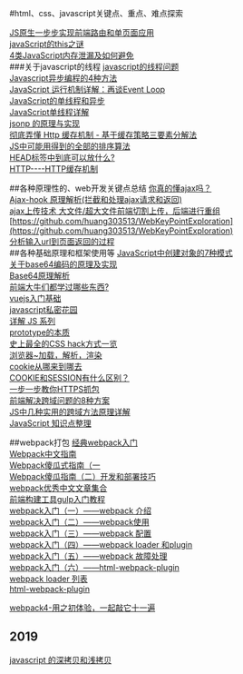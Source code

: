 #html、css、javascript关键点、重点、难点探索

[JS原生一步步实现前端路由和单页面应用](https://segmentfault.com/a/1190000007422616)</br>
[javaScript的this之谜](http://gold.xitu.io/entry/576d640d2e958a005724e07f)</br>
[4类JavaScript内存泄漏及如何避免](http://web.jobbole.com/86244/?utm_source=blog.jobbole.com&utm_medium=relatedPosts)</br>
###关于javascript的线程
[javascript的线程问题](http://blog.csdn.net/kfanning/article/details/5768776)</br>
[Javascript异步编程的4种方法](http://www.ruanyifeng.com/blog/2012/12/asynchronous%EF%BC%BFjavascript.html)</br>
[JavaScript 运行机制详解：再谈Event Loop](http://www.ruanyifeng.com/blog/2014/10/event-loop.html)</br>
[JavaScript的单线程和异步](https://zhuanlan.zhihu.com/p/23659122)</br>
[JavaScript单线程详解](https://segmentfault.com/a/1190000007570380?utm_source=tuicool&utm_medium=referral)</br>
[jsonp 的原理与实现](https://gold.xitu.io/entry/58466c218e450a006c160870)</br>
[彻底弄懂 Http 缓存机制 - 基于缓存策略三要素分解法](https://mp.weixin.qq.com/s/qOMO0LIdA47j3RjhbCWUEQ)</br>
[JS中可能用得到的全部的排序算法](http://louiszhai.github.io/2016/12/23/sort/)</br>
[HEAD标签中到底可以放什么?](https://juejin.im/entry/5727f06f2e958a0065778508)</br>
[HTTP----HTTP缓存机制](https://juejin.im/post/5a1d4e546fb9a0450f21af23)</br>

##各种原理性的、web开发关键点总结
[你真的懂ajax吗？](https://gold.xitu.io/post/587f8dbd570c3522011c0f59)</br>
[Ajax-hook 原理解析(拦截和处理ajax请求和返回)](http://www.jianshu.com/p/7337ac624b8e)</br>
[ajax上传技术 大文件/超大文件前端切割上传，后端进行重组](http://www.cnblogs.com/GerryOfZhong/p/6295211.html)</br>
[https://github.com/huang303513/WebKeyPointExploration](https://github.com/huang303513/WebKeyPointExploration)</br>
[分析输入url到页面返回的过程](http://www.cnblogs.com/wenanry/archive/2010/02/25/1673368.html)</br>
##各种基础原理和框架使用等
[JavaScript中创建对象的7种模式](https://zhuanlan.zhihu.com/p/23226652)</br>
[关于base64编码的原理及实现](http://www.cnblogs.com/hongru/archive/2012/01/14/2321397.html)</br>
[Base64原理解析](http://mp.weixin.qq.com/s?__biz=MzAwNjI5MTYyMw==&mid=2651493342&idx=1&sn=5b559b4c90622ba35a6f19fce316d57d&chksm=80f19a16b786130016f907d6f8c7384c7fa170aebdb419e6c187159747f66d43b583e02bdb1d&mpshare=1&scene=23&srcid=1110TlP4r47xyYuwH8Rob14e#rd)</br>
[前端大牛们都学过哪些东西?](http://www.zhihu.com/question/22146521/answer/94842197)</br>
[vuejs入门基础](http://www.imooc.com/learn/694)</br>
[javascript私密花园](http://bonsaiden.github.io/JavaScript-Garden/zh/)</br>
[详解 JS 系列](https://segmentfault.com/bookmark/1230000002226575)</br>
[prototype的本质](http://www.qdfuns.com/notes/17398/35b250e9b392675c44f4f0cd833b72c8.html)</br>
[史上最全的CSS hack方式一览](http://blog.csdn.net/freshlover/article/details/12132801)</br>
[浏览器~加载，解析，渲染](http://www.jianshu.com/p/e141d1543143)</br>
[cookie从哪来到哪去](https://gold.xitu.io/post/584e1f5361ff4b006cd15698)</br>
[COOKIE和SESSION有什么区别？](https://www.zhihu.com/question/19786827)</br>
[一步一步教你HTTPS抓包](https://gold.xitu.io/post/584b711d8e450a006c586ca6)</br>
[前端解决跨域问题的8种方案](http://web.jobbole.com/88524/)</br>
[JS中几种实用的跨域方法原理详解](http://web.jobbole.com/88525/?utm_source=blog.jobbole.com&utm_medium=relatedPosts)</br>
[JavaScript 知识点整理](https://zhuanlan.zhihu.com/p/23357404)</br>

##webpack打包
[经典webpack入门](http://www.tuicool.com/articles/ZjemEbJ)</br>
[Webpack中文指南](http://wiki.jikexueyuan.com/project/webpack-handbook/)</br>
[Webpack傻瓜式指南（一](https://zhuanlan.zhihu.com/p/20367175)</br>
[Webpack傻瓜指南（二）开发和部署技巧](https://zhuanlan.zhihu.com/p/20397902)</br>
[webpack优秀中文文章集合](https://github.com/webpack-china/awesome-webpack-cn)</br>
[前端构建工具gulp入门教程](https://segmentfault.com/a/1190000000372547)</br>
[webpack入门（一）——webpack 介绍](http://blog.csdn.net/keliyxyz/article/details/51571386)</br>
[webpack入门（二）——webpack使用](http://blog.csdn.net/keliyxyz/article/details/51577905)</br>
[webpack入门（三）——webpack 配置](http://blog.csdn.net/keliyxyz/article/details/51527476)</br>
[webpack入门（四）——webpack loader 和plugin](http://blog.csdn.net/keliyxyz/article/details/51579078)</br>
[webpack入门（五）——webpack 故障处理](http://blog.csdn.net/keliyxyz/article/details/51579983)</br>
[webpack入门（六）——html-webpack-plugin](http://blog.csdn.net/keliyxyz/article/details/51513114)</br>
[webpack loader 列表](http://blog.csdn.net/keliyxyz/article/details/51649429)</br>
[html-webpack-plugin](http://www.8dou5che.com/2016/12/22/html-webpack-plugin/)</br>

[webpack4-用之初体验，一起敲它十一遍](https://juejin.im/post/5adea0106fb9a07a9d6ff6de)</br>


## 2019

[javascript 的深拷贝和浅拷贝](https://juejin.im/post/59ac1c4ef265da248e75892b)</br>
